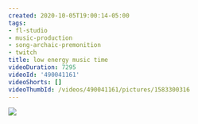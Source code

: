 ```yaml
---
created: 2020-10-05T19:00:14-05:00
tags:
- fl-studio
- music-production
- song-archaic-premonition
- twitch
title: low energy music time
videoDuration: 7295
videoId: '490041161'
videoShorts: []
videoThumbId: /videos/490041161/pictures/1583300316
---
```


![](20201006000014.jpg)
